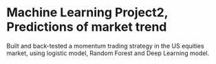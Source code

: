 # Machine Learning Project2, Predictions of market trend

 Built and back-tested a momentum trading strategy in the US equities market, using logistic model, Random Forest and Deep Learning model. 
